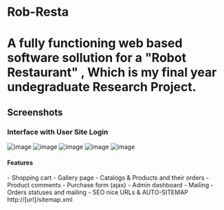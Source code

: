 # Rob-Resta

<h1> A fully functioning web based software sollution for a <strong> "Robot Restaurant" </strong>, Which is my final year undegraduate Research Project. </h1>





<h2>Screenshots</h2>

<h3>Interface with User Site Login</h3>

![image](https://raw.githubusercontent.com/kabilarajah/rob-resta/master/photos/user_shop/1.png)
![image](https://raw.githubusercontent.com/kabilarajah/rob-resta/master/photos/user_shop/2.png)
![image](https://raw.githubusercontent.com/kabilarajah/rob-resta/master/photos/user_shop/3.png)
![image](https://raw.githubusercontent.com/kabilarajah/rob-resta/master/photos/user_shop/6.png)
![image](https://raw.githubusercontent.com/kabilarajah/rob-resta/master/photos/user_shop/8.png)




<h4>Features</h4>
- Shopping cart
- Gallery page
- Catalogs & Products and their orders
- Product comments
- Purchase form (ajax)
- Admin dashboard
- Mailing
- Orders statuses and mailing
- SEO nice URLs & AUTO-SITEMAP http://[url]/sitemap.xml


